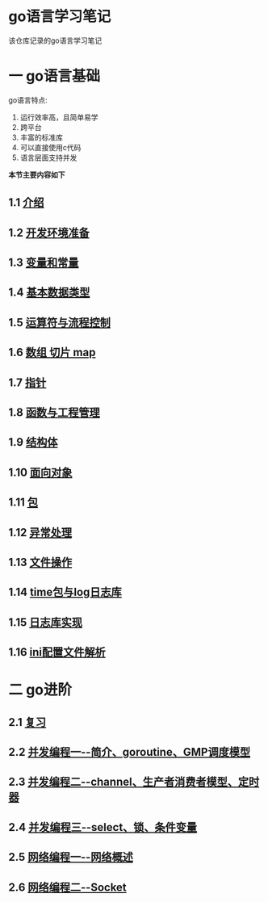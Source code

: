 # go语言学习笔记
该仓库记录的go语言学习笔记

# 一 go语言基础
go语言特点:
1. 运行效率高，且简单易学
2. 跨平台
3. 丰富的标准库
4. 可以直接使用c代码
5. 语言层面支持并发

**本节主要内容如下**

## 1.1 [介绍](./go语言基础/介绍.md)

## 1.2 [开发环境准备](./go语言基础/开发环境准备.md)

## 1.3 [变量和常量](./go语言基础/变量和常量.md)

## 1.4 [基本数据类型](./go语言基础/基本数据类型.md)

## 1.5 [运算符与流程控制](./go语言基础/运算符与流程控制.md)

## 1.6 [数组 切片 map](./go语言基础/数组-切片-map.md)

## 1.7 [指针](./go语言基础/指针.md)

## 1.8 [函数与工程管理](./go语言基础/函数与工程管理.md)

## 1.9 [结构体](./go语言基础/结构体.md)

## 1.10 [面向对象](./go语言基础/面向对象.md)

## 1.11 [包](./go语言基础/包.md)

## 1.12 [异常处理](./go语言基础/异常处理.md)

## 1.13 [文件操作](./go语言基础/文件操作.md)

## 1.14 [time包与log日志库](./go语言基础/time包与log日志库.md)

## 1.15 [日志库实现](./go语言基础/日志库实现.md)

## 1.16 [ini配置文件解析](./go语言基础/ini配置文件解析.md)

# 二 go进阶

## 2.1 [复习](./go进阶/复习.md)

## 2.2 [并发编程一--简介、goroutine、GMP调度模型](./go进阶/并发编程一.md)

## 2.3 [并发编程二--channel、生产者消费者模型、定时器](./go进阶/并发编程二.md)

## 2.4 [并发编程三--select、锁、条件变量](./go进阶/并发编程三.md)

## 2.5 [网络编程一--网络概述](./go进阶/网络编程一.md)

## 2.6 [网络编程二--Socket](./go进阶/网络编程二.md)
